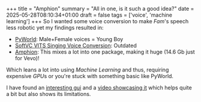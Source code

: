 +++
title = "Amphion"
summary = "All in one, is it such a good idea?"
date = 2025-05-28T08:10:34+01:00
draft = false
tags = ['voice', 'machine learning']
+++
So I wanted some voice conversion to make *Fam*'s speech less robotic yet my findings resulted in:
- [PyWorld](https://pypi.org/project/pyworld/): Male+Female voices = Young Boy
- [SoftVC VITS Singing Voice Conversion](https://github.com/svc-develop-team/so-vits-svc): Outdated
- [Amphion](https://github.com/open-mmlab/Amphion): This mixes a lot into one package, making it huge (14.6 Gb just for Vevo)!

Which leans a lot into using *Machine Learning* and thus, requiring expensive *GPU*s or you're stuck with something basic like PyWorld.

I have found an [interesting gui](https://github.com/chameleon-ai/vevo) and a [video showcasing it](https://www.youtube.com/watch?v=QOrruSg8oLo) which helps quite a bit but also shows its limitations.
